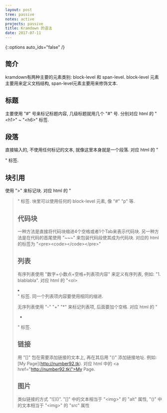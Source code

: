```yaml
---
layout: post
tree: passive
notes: active
projects: passive
title: Kramdown 的语法
date: 2017-07-11
---
```



{::options auto_ids="false" /}

## 简介

kramdown有两种主要的元素类别: block-level 和 span-level. block-level 元素主要用来定义文档结构, span-level元素主要用来修饰文本.

## 标题

主要使用 \"#\" 号来标记标题内容, 几级标题就用几个 \"#\" 号. 分别对应 html 的 \"\<h1>\" \~ \"\<h6>\" 标签.

## 段落

直接输入的, 不使用任何标记的文本, 就像这里本身就是一个段落. 对应 html 的 \"<p>\" 标签.

## 块引用

使用 \">\" 来标记块. 对应 html 的 \"<blockquote>\" 标签. 块里可以使用任何的 block-level 元素, 像 \"#\" \"p\" 等.

## 代码块

一种方法是直接将代码块缩进4个空格或者1个Tab来表示代码块. 另一种方法是在代码的首尾使用 \"~~~\" 来包装代码段使其成为代码块. 对应的 html 的标签为 \"\<pre>\<code>\</code>\</pre>\"

## 列表

有序列表使用 \"数字+小数点+空格+列表项内容\" 来定义有序列表, 例如: \"1. blablabla\". 对应 html 的 \"\<ol><li></li></ol>\" 标签. 同一个列表项内容要使用相同的缩进.

无序列表使用 \"-\" \"+\" \"\*\" 来标记列表项, 后面要加个空格. 对应 html 的 \"<ul><li></li></ul>\" 标签.

## 链接

用 \"[]\" 包在需要添加链接的文本上, 再在其后用 \"()\" 添加链接地址. 例如: \[My Page](http://number92.tk). 对应 html 中的 \<a href=\"http://number92.tk\">My Page</a>. 

## 图片

类似链接的方式 \"\!\[\]\(\)\". \"[]\" 中的文本相当于 \"\<img>\" 的 \"alt\" 属性, \"()\" 中的文本相当于 \"\<img>\" 的 \"src\" 属性
